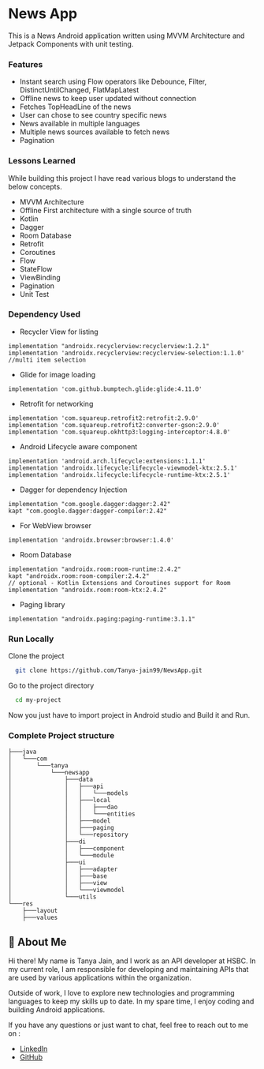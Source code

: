 
# News App

This is a News Android application written using MVVM Architecture and Jetpack Components with unit testing.



### Features

 - Instant search using Flow operators like Debounce,
   Filter, DistinctUntilChanged, FlatMapLatest
 - Offline news to keep user updated without connection
 - Fetches TopHeadLine of the news
 - User can chose to see country specific news
 - News available in multiple languages
 - Multiple news sources available to fetch news
 - Pagination

 


### Lessons Learned

While building this project I have read various blogs to understand the below concepts.

- MVVM Architecture
- Offline First architecture with a single source of   truth
- Kotlin
- Dagger
- Room Database
- Retrofit
- Coroutines
- Flow
- StateFlow
- ViewBinding
- Pagination
- Unit Test




### Dependency Used

- Recycler View for listing
```
implementation "androidx.recyclerview:recyclerview:1.2.1"
implementation 'androidx.recyclerview:recyclerview-selection:1.1.0' //multi item selection
```
- Glide for image loading
```
implementation 'com.github.bumptech.glide:glide:4.11.0'
```
- Retrofit for networking
```
implementation 'com.squareup.retrofit2:retrofit:2.9.0'
implementation 'com.squareup.retrofit2:converter-gson:2.9.0'
implementation 'com.squareup.okhttp3:logging-interceptor:4.8.0'
```
- Android Lifecycle aware component 
```
implementation 'android.arch.lifecycle:extensions:1.1.1'
implementation 'androidx.lifecycle:lifecycle-viewmodel-ktx:2.5.1'
implementation 'androidx.lifecycle:lifecycle-runtime-ktx:2.5.1'
```
- Dagger for dependency Injection 
```
implementation "com.google.dagger:dagger:2.42"
kapt "com.google.dagger:dagger-compiler:2.42"
```
- For WebView browser 
```
implementation 'androidx.browser:browser:1.4.0'
```
- Room Database 
```
implementation "androidx.room:room-runtime:2.4.2"
kapt "androidx.room:room-compiler:2.4.2"
// optional - Kotlin Extensions and Coroutines support for Room
implementation "androidx.room:room-ktx:2.4.2"
```

- Paging library 
```
implementation "androidx.paging:paging-runtime:3.1.1"
```





### Run Locally

Clone the project

```bash
  git clone https://github.com/Tanya-jain99/NewsApp.git
```

Go to the project directory

```bash
  cd my-project
```

Now you just have to import project in Android studio and Build it and Run.


### Complete Project structure

```
├───java
│   └───com
│       └───tanya
│           └───newsapp
│               ├───data
│               │   ├───api
│               │   │   └───models
│               │   ├───local
│               │   │   ├───dao
│               │   │   └───entities
│               │   ├───model
│               │   ├───paging
│               │   └───repository
│               ├───di
│               │   ├───component
│               │   └───module
│               ├───ui
│               │   ├───adapter
│               │   ├───base
│               │   ├───view
│               │   └───viewmodel
│               └───utils
└───res
    ├───layout
    ├───values
```
## 🚀 About Me
Hi there! My name is Tanya Jain, and I work as an API developer at HSBC. 
In my current role, I am responsible for developing and maintaining APIs that are used by various applications within the organization.

Outside of work, I love to explore new technologies and programming languages to keep my skills up to date. In my spare time, I enjoy coding and building Android applications. 

If you have any questions or just want to chat, feel free to reach out to me on : 

- [LinkedIn](https://www.linkedin.com/in/tanyajain06)
- [GitHub](https://github.com/Tanya-Jain99)
